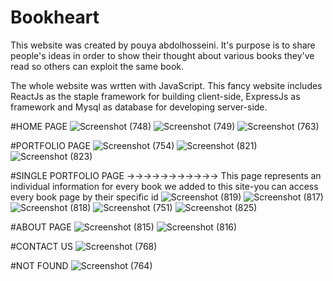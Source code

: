 # Bookheart
This website was created by pouya abdolhosseini.
It's purpose is to share people's ideas in order to show their thought about various books they've read so others can exploit the same book.

The whole website was wrtten with JavaScript.
This fancy website includes ReactJs as the staple framework for building client-side,  ExpressJs as framework and Mysql as database for developing server-side.


#HOME PAGE
![Screenshot (748)](https://user-images.githubusercontent.com/58390637/211153217-847d1850-79c3-48d2-a07a-676a8a01363c.png)
![Screenshot (749)](https://user-images.githubusercontent.com/58390637/211846882-36225061-fab4-489e-85b2-5a57ef801ae6.png)
![Screenshot (763)](https://user-images.githubusercontent.com/58390637/211846824-7133ee2d-8509-435c-a76f-fbe0e02ba11f.png)

#PORTFOLIO PAGE
![Screenshot (754)](https://user-images.githubusercontent.com/58390637/211847423-37a3abed-9557-4702-aade-eb5c45c359f7.png)
![Screenshot (821)](https://user-images.githubusercontent.com/58390637/211847445-83017422-6f6f-48f7-af97-08f6c47796df.png)
![Screenshot (823)](https://user-images.githubusercontent.com/58390637/211847404-5ec084df-0d9a-4ce4-99a2-b77a0858245d.png)

#SINGLE PORTFOLIO PAGE ->->->->->->->->->->-> This page represents an individual information for every book we added to this site-you can access every book page by their specific id
![Screenshot (819)](https://user-images.githubusercontent.com/58390637/211154689-7887d47c-a160-4e4a-812f-10060d64b6e2.png)
![Screenshot (817)](https://user-images.githubusercontent.com/58390637/211154768-ffa26e0a-7188-4465-bf72-3a6be5865f96.png)
![Screenshot (818)](https://user-images.githubusercontent.com/58390637/211154771-992374a8-4e69-471b-a596-15f6ff73128c.png)
![Screenshot (751)](https://user-images.githubusercontent.com/58390637/211846956-9924d693-6a44-4f12-a8cb-0060aa269509.png)
![Screenshot (825)](https://user-images.githubusercontent.com/58390637/211854577-06b60274-d646-45af-83ba-f3fcb61b6778.png)


#ABOUT PAGE
![Screenshot (815)](https://user-images.githubusercontent.com/58390637/211154552-9754d561-9741-422a-95e3-7bee3cd454a8.png)
![Screenshot (816)](https://user-images.githubusercontent.com/58390637/211154596-fc31745f-65cc-4b44-ae51-e5a5c67e0642.png)

#CONTACT US
![Screenshot (768)](https://user-images.githubusercontent.com/58390637/211153214-7f39ed37-33e8-4cc4-a27a-f911184c1cad.png)

#NOT FOUND
![Screenshot (764)](https://user-images.githubusercontent.com/58390637/211153226-deea7a7a-8e42-445a-a39b-ad4ad48cfbfb.png)
